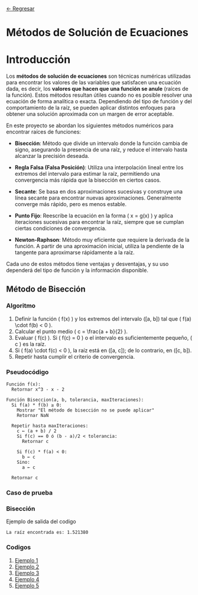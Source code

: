 [ <- Regresar](https://github.com/GonzaPortillo/MetodosNumericos-Repteticion/tree/main)

# Métodos de Solución de Ecuaciones

# Introducción

Los **métodos de solución de ecuaciones** son técnicas numéricas utilizadas para encontrar los valores de las variables que satisfacen una ecuación dada, es decir, los **valores que hacen que una función se anule** (raíces de la función). Estos métodos resultan útiles cuando no es posible resolver una ecuación de forma analítica o exacta. Dependiendo del tipo de función y del comportamiento de la raíz, se pueden aplicar distintos enfoques para obtener una solución aproximada con un margen de error aceptable.

En este proyecto se abordan los siguientes métodos numéricos para encontrar raíces de funciones:

- **Bisección**: Método que divide un intervalo donde la función cambia de signo, asegurando la presencia de una raíz, y reduce el intervalo hasta alcanzar la precisión deseada.

- **Regla Falsa (Falsa Posición)**: Utiliza una interpolación lineal entre los extremos del intervalo para estimar la raíz, permitiendo una convergencia más rápida que la bisección en ciertos casos.

- **Secante**: Se basa en dos aproximaciones sucesivas y construye una línea secante para encontrar nuevas aproximaciones. Generalmente converge más rápido, pero es menos estable.

- **Punto Fijo**: Reescribe la ecuación en la forma \( x = g(x) \) y aplica iteraciones sucesivas para encontrar la raíz, siempre que se cumplan ciertas condiciones de convergencia.

- **Newton-Raphson**: Método muy eficiente que requiere la derivada de la función. A partir de una aproximación inicial, utiliza la pendiente de la tangente para aproximarse rápidamente a la raíz.

Cada uno de estos métodos tiene ventajas y desventajas, y su uso dependerá del tipo de función y la información disponible.

## Método de Bisección

### Algoritmo

1. Definir la función \( f(x) \) y los extremos del intervalo \([a, b]\) tal que \( f(a) \cdot f(b) < 0 \).
2. Calcular el punto medio \( c = \frac{a + b}{2} \).
3. Evaluar \( f(c) \). Si \( f(c) = 0 \) o el intervalo es suficientemente pequeño, \( c \) es la raíz.
4. Si \( f(a) \cdot f(c) < 0 \), la raíz está en \([a, c]\); de lo contrario, en \([c, b]\).
5. Repetir hasta cumplir el criterio de convergencia.

### Pseudocódigo

```plaintext
Función f(x):
  Retornar x^3 - x - 2

Función Biseccion(a, b, tolerancia, maxIteraciones):
  Si f(a) * f(b) ≥ 0:
    Mostrar "El método de bisección no se puede aplicar"
    Retornar NaN

  Repetir hasta maxIteraciones:
    c ← (a + b) / 2
    Si f(c) == 0 ó (b - a)/2 < tolerancia:
      Retornar c

    Si f(c) * f(a) < 0:
      b ← c
    Sino:
      a ← c

  Retornar c
```

### Caso de prueba

### Bisección

Ejemplo de salida del codigo
```plaintext
La raíz encontrada es: 1.521380
```

### Codigos

1. [Ejemplo 1](https://github.com/GonzaPortillo/MetodosNumericos-Repteticion/blob/main/Tema2/Biseccion/Ejemplo1.java)
2. [Ejemplo 2](https://github.com/GonzaPortillo/MetodosNumericos-Repteticion/blob/main/Tema2/Biseccion/Ejemplo2.java)
3. [Ejemplo 3](https://github.com/GonzaPortillo/MetodosNumericos-Repteticion/blob/main/Tema2/Biseccion/Ejemplo3.java)
4. [Ejemplo 4](https://github.com/GonzaPortillo/MetodosNumericos-Repteticion/blob/main/Tema2/Biseccion/Ejemplo4.java)
5. [Ejemplo 5](https://github.com/GonzaPortillo/MetodosNumericos-Repteticion/blob/main/Tema2/Biseccion/Ejemplo5.java)

